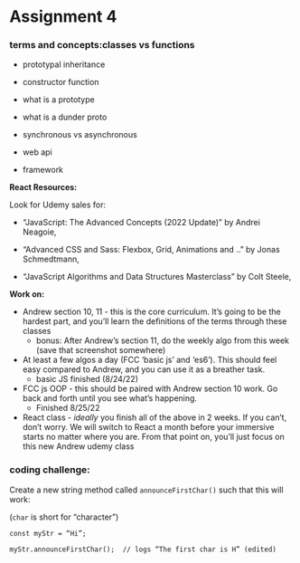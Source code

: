 # Assignment 4

### terms and concepts:classes vs functions

- prototypal inheritance

- constructor function
- what is a prototype
- what is a dunder proto
- synchronous vs asynchronous
- web api
- framework



**React Resources:**

Look for Udemy sales for:

- “JavaScript: The Advanced Concepts (2022 Update)” by Andrei Neagoie,

- “Advanced CSS and Sass: Flexbox, Grid, Animations and ..” by Jonas Schmedtmann,

- “JavaScript Algorithms and Data Structures Masterclass” by Colt Steele,

  

**Work on:** 

- Andrew section 10, 11 - this is the core curriculum. It’s going to be the hardest part, and you’ll learn the definitions of the terms through these classes
  - bonus: After Andrew’s section 11, do the weekly algo from this week (save that screenshot somewhere)
- At least a few algos a day (FCC ‘basic js’ and ‘es6’). This should feel easy compared to Andrew, and you can use it as a breather task.
  - basic JS finished (8/24/22)
- FCC js OOP - this should be paired with Andrew section 10 work. Go back and forth until you see what’s happening. 
  - Finished 8/25/22
- React class - *ideally* you finish all of the above in 2 weeks. If you can’t, don’t worry. We will switch to React a month before your immersive starts no matter where you are. From that point on, you’ll just focus on this new Andrew udemy class



### coding challenge: 

Create a new string method called `announceFirstChar()` such that this will work:

(`char` is short for “character”) 

```
const myStr = “Hi”;

myStr.announceFirstChar();  // logs “The first char is H” (edited) 
```



